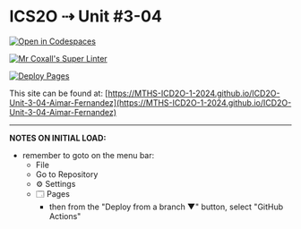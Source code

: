 # ICS2O ⇢ Unit #3-04

[![Open in Codespaces](https://classroom.github.com/assets/launch-codespace-2972f46106e565e64193e422d61a12cf1da4916b45550586e14ef0a7c637dd04.svg)](https://classroom.github.com/open-in-codespaces?assignment_repo_id=19001961)

[![Mr Coxall's Super Linter](https://github.com/MTHS-ICD2O-1-2024/ICD2O-Unit-3-04-Aimar-Fernandez/workflows/Mr%20Coxall's%20Super%20Linter/badge.svg)](https://github.com/MTHS-ICD2O-1-2024/ICD2O-Unit-3-04-Aimar-Fernandez/actions)

[![Deploy Pages](https://github.com/MTHS-ICD2O-1-2024/ICD2O-Unit-3-04-Aimar-Fernandez/workflows/Deploy%20Pages/badge.svg)](https://github.com/MTHS-ICD2O-1-2024/ICD2O-Unit-3-04-Aimar-Fernandez/actions)

This site can be found at: [https://MTHS-ICD2O-1-2024.github.io/ICD2O-Unit-3-04-Aimar-Fernandez](https://MTHS-ICD2O-1-2024.github.io/ICD2O-Unit-3-04-Aimar-Fernandez)

---

**NOTES ON INITIAL LOAD:**
- remember to goto on the menu bar:
  - File
  - Go to Repository
  - ⚙ Settings
  - 🗔 Pages
    - then from the "Deploy from a branch ▼" button, select "GitHub Actions"
